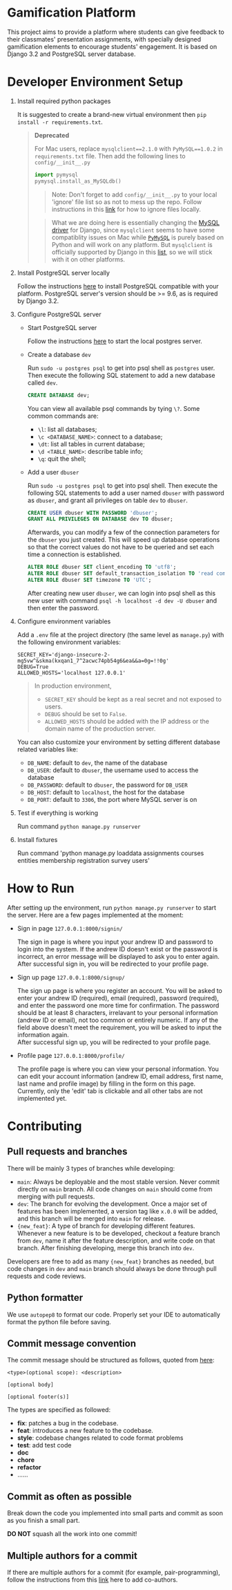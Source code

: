 # Gamification Platform

This project aims to provide a platform where students can give feedback to 
their classmates' presentation assignments, with specially designed gamification 
elements to encourage students' engagement. It is based on Django 3.2 and
PostgreSQL server database.

# Developer Environment Setup

1. Install required python packages

    It is suggested to create a brand-new virtual environment then `pip install -r requirements.txt`.
   
    > **Deprecated**
    > 
    > For Mac users, replace `mysqlclient==2.1.0` with `PyMySQL==1.0.2` in `requirements.txt` file. Then add the following lines to `config/__init__.py`
    >
    > ```python
    > import pymysql
    > pymysql.install_as_MySQLdb()
    > ```
    >
    > > Note: Don't forget to add `config/__init__.py` to your local 'ignore' file
    > > list so as not to mess up the repo. Follow instructions in this [link](https://docs.github.com/en/get-started/getting-started-with-git/ignoring-files#excluding-local-files-without-creating-a-gitignore-file)
    > > for how to ignore files locally.
    >
    > > What we are doing here is essentially changing the [MySQL driver](https://docs.djangoproject.com/en/3.2/ref/databases/#mysql-db-api-drivers) for Django,
    > since `mysqlclient` seems to have some compatiblity issues on Mac while [`PyMySQL`](https://pypi.org/project/PyMySQL/)
    > is purely based on Python and will work on any platform. But `mysqlclient` is
    > officially supported by Django in this [list](https://docs.djangoproject.com/en/3.2/ref/databases/#mysql-db-api-drivers), so we will stick with it on other platforms.

2. Install PostgreSQL server locally

    Follow the instructions [here](https://www.postgresql.org/download/) to 
    install PostgreSQL compatible with your platform. PostgreSQL server's
    version should be >= 9.6, as is required by Django 3.2.

3. Configure PostgreSQL server

    - Start PostgreSQL server

      Follow the instructions [here](https://tableplus.com/blog/2018/10/how-to-start-stop-restart-postgresql-server.html)
      to start the local postgres server.

    - Create a database `dev`

      Run `sudo -u postgres psql` to get into psql shell as `postgres` user.
      Then execute the following SQL statement to add a new database called `dev`.

      ```sql
      CREATE DATABASE dev;
      ```

      You can view all available psql commands by tying `\?`. Some common commands are:
      - `\l`: list all databases;
      - `\c <DATABASE_NAME>`: connect to a database;
      - `\dt`: list all tables in current database;
      - `\d <TABLE_NAME>`: describe table info;
      - `\q`: quit the shell;
    
    - Add a user `dbuser`

      Run `sudo -u postgres psql` to get into psql shell. Then execute the
      following SQL statements to add a user named `dbuser` with password as
      `dbuser`, and grant all privileges on table `dev` to `dbuser`.

      ```sql
      CREATE USER dbuser WITH PASSWORD 'dbuser';
      GRANT ALL PRIVILEGES ON DATABASE dev TO dbuser;
      ```

      Afterwards, you can modify a few of the connection parameters for the
      `dbuser` you just created. This will speed up database operations so that
      the correct values do not have to be queried and set each time a
      connection is established.

      ```sql
      ALTER ROLE dbuser SET client_encoding TO 'utf8';
      ALTER ROLE dbuser SET default_transaction_isolation TO 'read committed';
      ALTER ROLE dbuser SET timezone TO 'UTC';
      ```

      After creating new user `dbuser`, we can login into psql shell as this
      new user with command `psql -h localhost -d dev -U dbuser` and then enter
      the password.
    
    

4. Configure environment variables

    Add a `.env` file at the project directory (the same level as `manage.py`)
    with the following environment variables:

    ```
    SECRET_KEY='django-insecure-2-mg5vw^&skma(kxqan1_7^2acwc74pb54g6&ea&&a=0g=!!0g'
    DEBUG=True
    ALLOWED_HOSTS='localhost 127.0.0.1'
    ```

    > In production environment,
    > - `SECRET_KEY` should be kept as a real secret and not exposed to users.
    > - `DEBUG` should be set to `False`.
    > - `ALLOWED_HOSTS` should be added with the IP address or the domain name 
    > of the production server.
    
    You can also customize your environment by setting different database related
    variables like:
    - `DB_NAME`: default to `dev`, the name of the database
    - `DB_USER`: default to `dbuser`, the username used to access the database
    - `DB_PASSWORD`: default to `dbuser`, the password for `DB_USER`
    - `DB_HOST`: default to `localhost`, the host for the database
    - `DB_PORT`: default to `3306`, the port where MySQL server is on

5. Test if everything is working

    Run command `python manage.py runserver`

6. Install fixtures

    Run command 'python manage.py loaddata assignments courses entities membership registration survey users'

# How to Run

After setting up the environment, run `python manage.py runserver` to start the server. Here are a few pages implemented at the moment:

- Sign in page `127.0.0.1:8000/signin/`

  The sign in page is where you input your andrew ID and password to login into
  the system. If the andrew ID doesn't exist or the password is incorrect, an
  error message will be displayed to ask you to enter again. \
  After successful sign in, you will be redirected to your profile page.

- Sign up page `127.0.0.1:8000/signup/`

  The sign up page is where you register an account. You will be asked to enter
  your andrew ID (required), email (required), password (required), and enter
  the password one more time for confirmation. The password should be at least
  8 characters, irrelavant to your personal information (andrew ID or email),
  not too common or entirely numeric. If any of the field above doesn't meet the
  requirement, you will be asked to input the information again. \
  After successful sign up, you will be redirected to your profile page.

- Profile page `127.0.0.1:8000/profile/`

  The profile page is where you can view your personal information. You can edit
  your account information (andrew ID, email address, first name, last name and
  profile image) by filling in the form on this page. Currently, only the 'edit'
  tab is clickable and all other tabs are not implemented yet.

# Contributing

## Pull requests and branches

There will be mainly 3 types of branches while developing:
- `main`: Always be deployable and the most stable version. Never commit directly
          on `main` branch. All code changes on `main` should come from merging
          with pull requests.
- `dev`: The branch for evolving the development. Once a major set of features
         has been implemented, a version tag like `x.0.0` will be added, and this
         branch will be merged into `main` for release.
- `{new_feat}`: A type of branch for developing different features. Whenever a 
          new feature is to be developed, checkout a feature branch from `dev`,
          name it after the feature description, and write code on that branch.
          After finishing developing, merge this branch into `dev`.

Developers are free to add as many `{new_feat}` branches as needed, but code
changes in `dev` and `main` branch should always be done through pull requests
and code reviews.

## Python formatter

We use `autopep8` to format our code. Properly set your IDE to automatically 
format the python file before saving.

## Commit message convention

The commit message should be structured as follows, quoted from [here](https://www.conventionalcommits.org/en/v1.0.0/):

```
<type>(optional scope): <description>

[optional body]

[optional footer(s)]
```

The types are specified as followed:
- **fix**: patches a bug in the codebase.
- **feat**: introduces a new feature to the codebase.
- **style**: codebase changes related to code format problems
- **test**: add test code
- **doc**
- **chore**
- **refactor**
- ......

## Commit as often as possible

Break down the code you implemented into small parts and commit as soon as you
finish a small part.

**DO NOT** squash all the work into one commit!

## Multiple authors for a commit

If there are multiple authors for a commit (for example, pair-programming), follow the instructions from this
[link](https://docs.github.com/en/pull-requests/committing-changes-to-your-project/creating-and-editing-commits/creating-a-commit-with-multiple-authors#creating-co-authored-commits-on-the-command-line)
here to add co-authors.